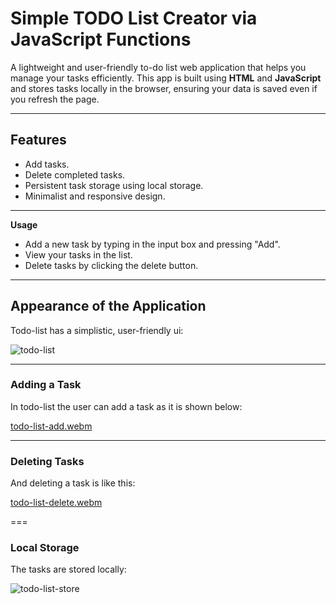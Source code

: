 # Simple TODO List Creator via JavaScript Functions

A lightweight and user-friendly to-do list web application that helps you manage your tasks efficiently. This app is built using **HTML** and **JavaScript** and stores tasks locally in the browser, ensuring your data is saved even if you refresh the page.  

---

## Features  
- Add tasks.  
- Delete completed tasks.  
- Persistent task storage using local storage.  
- Minimalist and responsive design.  

---

**Usage**

- Add a new task by typing in the input box and pressing "Add".
- View your tasks in the list.
- Delete tasks by clicking the delete button.

---

## Appearance of the Application

Todo-list has a simplistic, user-friendly ui:

![todo-list](https://github.com/user-attachments/assets/0beef400-0149-49df-b269-3edcbafd77d3)

---

### Adding a Task

In todo-list the user can add a task as it is shown below:

[todo-list-add.webm](https://github.com/user-attachments/assets/81d20c89-22bd-4527-b8a2-bffa958d500a)

---

### Deleting Tasks

And deleting a task is like this:

[todo-list-delete.webm](https://github.com/user-attachments/assets/ef36bf07-2044-4990-a8e3-e0c9bd929d21)

===

### Local Storage

The tasks are stored locally:

![todo-list-store](https://github.com/user-attachments/assets/11bbe29c-dfe0-4ab9-a9f4-f50c1b814e92)
